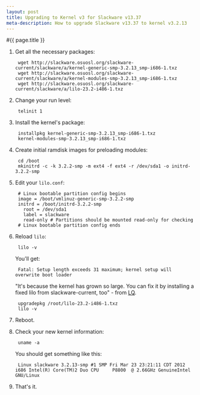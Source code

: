 ```yaml
---
layout: post
title: Upgrading to Kernel v3 for Slackware v13.37
meta-description: How to upgrade Slackware v13.37 to kernel v3.2.13
---
```


#{{ page.title }}

1. Get all the necessary packages:

		wget http://slackware.osuosl.org/slackware-current/slackware/a/kernel-generic-smp-3.2.13_smp-i686-1.txz
		wget http://slackware.osuosl.org/slackware-current/slackware/a/kernel-modules-smp-3.2.13_smp-i686-1.txz
		wget http://slackware.osuosl.org/slackware-current/slackware/a/lilo-23.2-i486-1.txz

2. Change your run level:
 
		telinit 1

3. Install the kernel's package:

		installpkg kernel-generic-smp-3.2.13_smp-i686-1.txz
		kernel-modules-smp-3.2.13_smp-i686-1.txz

4. Create initial ramdisk images for preloading modules:

		cd /boot
		mkinitrd -c -k 3.2.2-smp -m ext4 -f ext4 -r /dev/sda1 -o initrd-3.2.2-smp
		
5. Edit your `lilo.conf`:

		# Linux bootable partition config begins 
		image = /boot/vmlinuz-generic-smp-3.2.2-smp 
		initrd = /boot/initrd-3.2.2-smp 
		  root = /dev/sda1 
		  label = slackware 
		  read-only # Partitions should be mounted read-only for checking 
		# Linux bootable partition config ends

6. Reload `lilo`:

		lilo -v
		
	You'll get:
   
		Fatal: Setup length exceeds 31 maximum; kernel setup will overwrite boot loader

	"It's because the kernel has grown so large. You can fix it by installing a fixed lilo from slackware-current, too" - from [LQ](http://www.linuxquestions.org/questions/slackware-14/using-slackware-3-2-kernel-package-from-current-on-13-37-a-927856/).
   
		upgradepkg /root/lilo-23.2-i486-1.txz
		lilo -v
		
7. Reboot.

8. Check your new kernel information:

		uname -a
		
	You should get something like this:
   
		Linux slackware 3.2.13-smp #1 SMP Fri Mar 23 23:21:11 CDT 2012 i686 Intel(R) Core(TM)2 Duo CPU     P8800  @ 2.66GHz GenuineIntel GNU/Linux
		
9. That's it.
